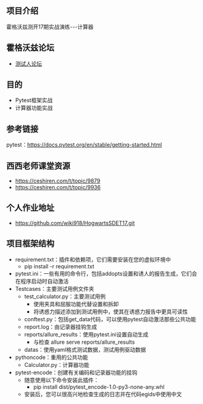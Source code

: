 ## 项目介绍
霍格沃兹测开17期实战演练---计算器

## 霍格沃兹论坛
- [测试人论坛](https://ceshiren.com/)

## 目的
- Pytest框架实战
- 计算器功能实战

## 参考链接
pytest：https://docs.pytest.org/en/stable/getting-started.html

## 西西老师课堂资源
- https://ceshiren.com/t/topic/9879
- https://ceshiren.com/t/topic/9936

## 个人作业地址
- https://github.com/wiki918/HogwartsSDET17.git

## 项目框架结构
- requirement.txt：插件和依赖项，它们需要安装在您的虚拟环境中
    - pip install -r requirement.txt
- pytest.ini：一些有用的命令行，包括addopts设置和诱人的报告生成，它们会在程序启动时自动激活
- Testcases：主要测试用例文件夹 
  - test_calculator.py：主要测试用例
    - 使用夹具和屈服功能代替设置和拆卸
    - 将诱惑力描述添加到测试用例中，使其在诱惑力报告中更具可读性 
  - conftest.py：包括get_data代码，可以使用pytest自动激活那些公共功能
  - report.log：由记录器挂钩生成
  - reports/allure_results：使用pytest.ini设置自动生成
    - 与检查 allure serve reports/allure_results
  - datas：使用yaml格式测试数据，测试用例驱动数据
- pythoncode：重用的公共功能
  - Calculator.py：计算器功能
- pytest-encode：创建有关编码和记录器功能的挂钩
  - 随意使用以下命令安装此插件：
    - pip install dist/pytest_encode-1.0-py3-none-any.whl
  - 安装后，您可以很高兴地检查生成的日志并在代码egids中使用中文